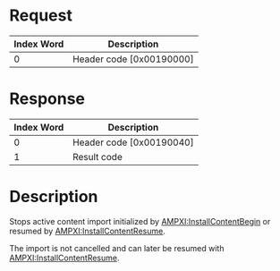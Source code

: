 # Request

| Index Word | Description                |
|------------|----------------------------|
| 0          | Header code \[0x00190000\] |

# Response

| Index Word | Description                |
|------------|----------------------------|
| 0          | Header code \[0x00190040\] |
| 1          | Result code                |

# Description

Stops active content import initialized by
[AMPXI:InstallContentBegin](AMPXI:InstallContentBegin "wikilink") or
resumed by
[AMPXI:InstallContentResume](AMPXI:InstallContentResume "wikilink").

The import is not cancelled and can later be resumed with
[AMPXI:InstallContentResume](AMPXI:InstallContentResume "wikilink").